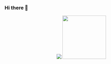 ### Hi there 👋

<!-- 
![Anurag's GitHub stats](https://github-readme-stats.vercel.app/api?username=Thiago-Marquet&show_icons=true&theme=aura&layout=compact)
[![Top Langs](https://github-readme-stats.vercel.app/api/top-langs/?username=Thiago-Marquet&show_icons=true&theme=aura)](https://github.com/anuraghazra/github-readme-stats)
-->

<div align ="center">
  <img src = "https://github-readme-stats.vercel.app/api?username=Thiago-Marquet&show_icons=true&theme=aura&layout=compact"/>
  <img src = "https://github-readme-stats.vercel.app/api/top-langs/?username=Thiago-Marquet&show_icons=true&theme=aura" height = "143px;"/>
</div>  

